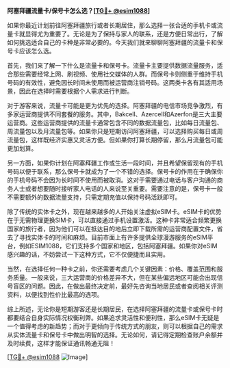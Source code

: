 **阿塞拜疆流量卡/保号卡怎么选？[[TG💪+ @esim1088](https://t.me/s/esim1088)]**

如果你最近计划前往阿塞拜疆旅行或者长期居住，那么选择一张合适的手机卡或流量卡就显得尤为重要了。无论是为了保持与家人的联系，还是方便日常出行，了解如何挑选适合自己的卡种是非常必要的。今天我们就来聊聊阿塞拜疆的流量卡和保号卡应该怎么选。

首先，我们来了解一下什么是流量卡和保号卡。流量卡主要提供数据流量服务，适合那些需要经常上网、刷视频、使用社交媒体的人群。而保号卡则侧重于维持手机号码的有效性，避免因长时间未使用而被运营商注销号码。这两类卡各有其适用场景，因此在选择时需要根据个人需求进行判断。

对于游客来说，流量卡可能是更为优先的选择。阿塞拜疆的电信市场竞争激烈，有多家运营商提供不同套餐的服务。其中，Bakcell、Azercell和Azerfon是三大主要运营商。这些运营商提供的流量卡通常包含不同的数据流量包，比如每日流量包、周流量包以及月流量包等。如果你只是短期访问阿塞拜疆，可以选择购买每日或周流量包，这样既经济实惠又灵活方便。但如果你打算长期停留，那么月流量包可能更加划算。

另一方面，如果你计划在阿塞拜疆工作或生活一段时间，并且希望保留现有的手机号码以便于联系，那么保号卡就成为了一个不错的选择。保号卡的作用在于确保你的手机号码不会因为长时间不使用而被取消。这对于需要通过电话与客户沟通的商务人士或者想要随时接听家人电话的人来说至关重要。需要注意的是，保号卡一般不需要额外的数据流量支持，只需定期充值以保持号码活跃即可。

除了传统的实体卡之外，现在越来越多的人开始关注虚拟eSIM卡。eSIM卡的优势在于无需物理更换SIM卡，可以直接通过手机设置激活。这种卡非常适合频繁更换国家的旅行者，因为他们可以在抵达目的地后立即下载所需的运营商配置文件，省去了寻找实体卡的时间和麻烦。目前市面上有许多提供全球漫游服务的eSIM平台，例如ESIM1088，它们支持多个国家和地区，包括阿塞拜疆。如果你对eSIM感兴趣的话，不妨尝试一下这种方式，它不仅便捷而且实用。

当然，在选择任何一种卡之前，你还需要考虑几个关键因素：价格、覆盖范围和服务质量。一般来说，三大运营商的价格差异不大，但在某些偏远地区可能会出现信号盲区的问题。因此，在做出最终决定前，最好先咨询当地居民或者查阅相关评测资料，以便找到性价比最高的选项。

综上所述，无论你是短期游客还是长期居民，在选择阿塞拜疆的流量卡或保号卡时都要结合自身实际情况权衡利弊。如果追求灵活性和便利性，那么eSIM卡无疑是一个值得考虑的新趋势；而对于更倾向于传统方式的朋友，则可以根据自己的需求从实体流量卡和保号卡中做出明智的选择。无论如何，请记得定期检查账户余额并及时续费，这样才能保证通讯畅通无阻！

[[TG💪+ @esim1088](https://t.me/s/esim1088) ![Image](https://i.postimg.cc/4NQfJmqS/Snipaste-2025-05-13-00-14-12.png)]
